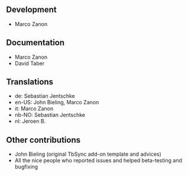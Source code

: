 ## Development
* Marco Zanon

## Documentation
* Marco Zanon
* David Taber

## Translations
* de: Sebastian Jentschke
* en-US: John Bieling, Marco Zanon
* it: Marco Zanon
* nb-NO: Sebastian Jentschke
* nl: Jeroen B.

## Other contributions
* John Bieling (original TbSync add-on template and advices)
* All the nice people who reported issues and helped beta-testing and bugfixing
